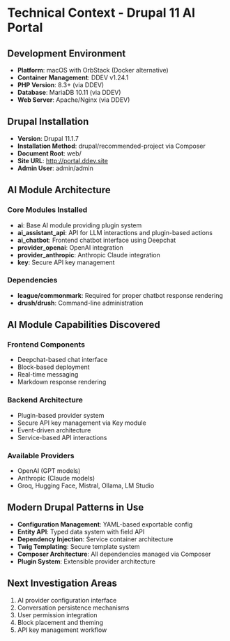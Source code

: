# Technical Context - Drupal 11 AI Portal

## Development Environment
- **Platform**: macOS with OrbStack (Docker alternative)
- **Container Management**: DDEV v1.24.1
- **PHP Version**: 8.3+ (via DDEV)
- **Database**: MariaDB 10.11 (via DDEV)
- **Web Server**: Apache/Nginx (via DDEV)

## Drupal Installation
- **Version**: Drupal 11.1.7
- **Installation Method**: drupal/recommended-project via Composer
- **Document Root**: web/
- **Site URL**: http://portal.ddev.site
- **Admin User**: admin/admin

## AI Module Architecture
### Core Modules Installed
- **ai**: Base AI module providing plugin system
- **ai_assistant_api**: API for LLM interactions and plugin-based actions
- **ai_chatbot**: Frontend chatbot interface using Deepchat
- **provider_openai**: OpenAI integration
- **provider_anthropic**: Anthropic Claude integration
- **key**: Secure API key management

### Dependencies
- **league/commonmark**: Required for proper chatbot response rendering
- **drush/drush**: Command-line administration

## AI Module Capabilities Discovered
### Frontend Components
- Deepchat-based chat interface
- Block-based deployment
- Real-time messaging
- Markdown response rendering

### Backend Architecture
- Plugin-based provider system
- Secure API key management via Key module
- Event-driven architecture
- Service-based API interactions

### Available Providers
- OpenAI (GPT models)
- Anthropic (Claude models)
- Groq, Hugging Face, Mistral, Ollama, LM Studio

## Modern Drupal Patterns in Use
- **Configuration Management**: YAML-based exportable config
- **Entity API**: Typed data system with field API
- **Dependency Injection**: Service container architecture
- **Twig Templating**: Secure template system
- **Composer Architecture**: All dependencies managed via Composer
- **Plugin System**: Extensible provider architecture

## Next Investigation Areas
1. AI provider configuration interface
2. Conversation persistence mechanisms
3. User permission integration
4. Block placement and theming
5. API key management workflow
